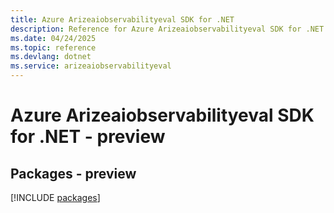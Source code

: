 ```yaml
---
title: Azure Arizeaiobservabilityeval SDK for .NET
description: Reference for Azure Arizeaiobservabilityeval SDK for .NET
ms.date: 04/24/2025
ms.topic: reference
ms.devlang: dotnet
ms.service: arizeaiobservabilityeval
---
```

# Azure Arizeaiobservabilityeval SDK for .NET - preview
## Packages - preview
[!INCLUDE [packages](arizeaiobservabilityeval-index.md)]